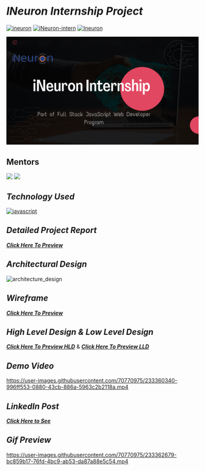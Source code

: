 # _INeuron Internship Project_

[![ineuron](https://img.shields.io/badge/iNeuron-B9345A?style=for-the-badge)]() [![iNeuron-intern](https://img.shields.io/badge/iNeuron%20Internship-B9345A?style=for-the-badge)]() [![Ineuron](https://img.shields.io/badge/Part%20of%20Full%20Stack%20Javascript%20Web%20Developer%20Bootcamp-B9345A?style=for-the-badge)]()

![MyImage](architecture-design/Future.png)

## Mentors
[![](https://img.shields.io/badge/Hitesh%20Choudhary%20Sir-B9345A?style=for-the-badge)]() [![](https://img.shields.io/badge/Anurag%20Tiwari%20Sir-B9345A?style=for-the-badge)]()

## _Technology Used_
[![javascript](https://img.shields.io/badge/reactjs-black?style=for-the-badge&logo=react&logoColor=B9345A)]()

## _Detailed Project Report_
_**[Click Here To Preview](https://docs.google.com/presentation/d/e/2PACX-1vR-5_x_SLNJBPMtqTo-mgCuvpBYCOJlawcbP0PeEj5LERXsgDcfM8kU8NcylSi6t5k8GP3EV5Jl804a/pub?start=true&loop=false&delayms=3000)**_

## _Architectural Design_
![architecture_design](https://user-images.githubusercontent.com/70770975/233363623-fa64a6f6-140e-466d-87ea-16a86fcc7f3c.png)

## _Wireframe_
_**[Click Here To Preview](https://docs.google.com/presentation/d/e/2PACX-1vQzNqMoj6LoCjAfNgmOfUBxvBMuHrRdD6jPjbO8_CVqJynaQFtcv1P4PSxdAjkY53yscGK3Qo9Qmj2R/pub?start=true&loop=false&delayms=3000)**_

## _High Level Design & Low Level Design_
_**[Click Here To Preview HLD](https://www.canva.com/design/DAFgovd6xKQ/aJoKkfyUUQaxyoucKjlbOw/view?utm_content=DAFgovd6xKQ&utm_campaign=designshare&utm_medium=link&utm_source=publishsharelink)**_ & _**[Click Here To Preview LLD](https://www.canva.com/design/DAFgogyrPqo/7FhdWZCDjvLDWvoe8jsMKA/view?utm_content=DAFgogyrPqo&utm_campaign=designshare&utm_medium=link&utm_source=publishsharelink)**_

## _Demo Video_
https://user-images.githubusercontent.com/70770975/233360340-996ff553-0880-43cb-886a-5963c2b2118a.mp4

## _LinkedIn Post_
_**[Click Here to See](https://www.linkedin.com/feed/update/urn:li:activity:7053817806177349632/)**_


## _Gif Preview_
https://user-images.githubusercontent.com/70770975/233362679-bc859b17-76fd-4bc9-ab53-da87a88e5c54.mp4




